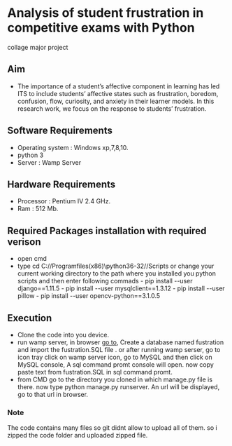 # Analysis of student frustration in competitive exams with Python
   collage major project

## Aim
 - The importance of a student’s affective component in learning has led ITS to include students’ affective states such as frustration, boredom, confusion, flow, curiosity, and anxiety in their learner models. In this research work, we focus on the response to students’ frustration.

## Software Requirements
   - Operating system : Windows xp,7,8,10.
   - python 3
   - Server    : Wamp Server

## Hardware Requirements
   - Processor : Pentium IV 2.4 GHz.
   - Ram : 512 Mb.

## Required Packages installation with required verison
   - open cmd
   - type cd C://Programfiles(x86)\\python36-32//Scripts or change your current working directory to the path where you installed you python scripts and then enter following commads
    - pip install --user django==1.11.5
    - pip install --user mysqlclient==1.3.12
    - pip install --user pillow
    - pip install --user opencv-python==3.1.0.5
    
## Execution
   - Clone the code into you device.
   - run wamp server, in browser [go to](https://localhost/phpmyadmin/), Create a database named fustration and import the fustration.SQL file . or after running wamp serser, go to icon tray click on wamp server icon, go to MySQL and then click on MySQL console, A sql command promt console will open. now copy paste text from fustration.SQL in sql command promt.
   - from CMD go to the directory you cloned in which manage.py file is there. now type python manage.py runserver. An url will be displayed, go to that url in browser.
    
### Note
   The code contains many files so git didnt allow to upload all of them. so i zipped the code folder and uploaded zipped file.
